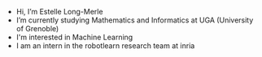 - Hi, I’m Estelle Long-Merle
- I’m currently studying Mathematics and Informatics at UGA (University of Grenoble)
- I'm interested in Machine Learning
- I am an intern in the robotlearn research team at inria

<!---
estellelm38/estellelm38 is a ✨ special ✨ repository because its `README.md` (this file) appears on your GitHub profile.
You can click the Preview link to take a look at your changes.
--->
